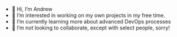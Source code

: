 - 👋 Hi, I’m Andrew
- 👀 I’m interested in working on my own projects in my free time.
- 🌱 I’m currently learning more about advanced DevOps processes
- 💞️ I’m not looking to collaborate, except with select people, sorry! 
